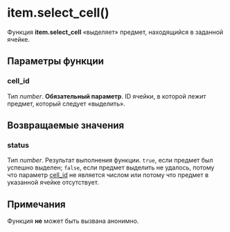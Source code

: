 # item.select_cell()
Функция **item.select_cell** &laquo;выделяет&raquo; предмет, находящийся в заданной ячейке.

## Параметры функции
### cell_id
Тип *number*. **Обязательный параметр**. ID ячейки, в которой лежит предмет, который следует &laquo;выделить&raquo;.

## Возвращаемые значения
### status
Тип *number*. Результат выполнения функции. `true`, если предмет был успешно выделен; `false`, если предмет выделить не удалось, потому что параметр [cell_id](#cell_id) не является числом или потому что предмет в указанной ячейке отсутствует.

## Примечания
Функция **не** может быть вызвана анонимно.